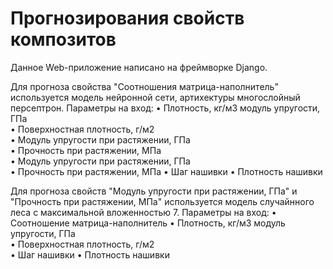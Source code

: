 # Прогнозирования свойств композитов
Данное Web-приложение написано на фреймворке Django.

Для прогноза свойства "Соотношения матрица-наполнитель" используется модель нейронной сети, артихектуры многослойный персептрон.
Параметры на вход:
•	Плотность, кг/м3	модуль упругости, ГПа	
•	Поверхностная плотность, г/м2	
•	Модуль упругости при растяжении, ГПа	
•	Прочность при растяжении, МПа	
•	Модуль упругости при растяжении, ГПа	
•	Прочность при растяжении, МПа
•	Шаг нашивки
•	Плотность нашивки 


Для прогноза свойств "Модуль упругости при растяжении, ГПа" и "Прочность при растяжении, МПа" используется модель случайнного леса с максимальной вложенностью 7.
Параметры на вход:
•	Соотношение матрица-наполнитель	
•	Плотность, кг/м3	модуль упругости, ГПа	
•	Поверхностная плотность, г/м2	
•	Шаг нашивки
•	Плотность нашивки 


